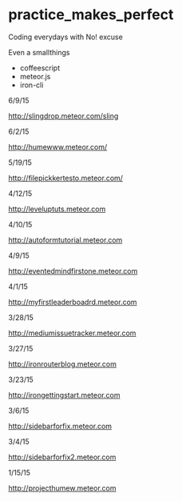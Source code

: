 practice_makes_perfect
======================

Coding everydays with No! excuse

Even a smallthings

- coffeescript
- meteor.js
- iron-cli




6/9/15

http://slingdrop.meteor.com/sling

6/2/15

http://humewww.meteor.com/

5/19/15

http://filepickkertesto.meteor.com/

4/12/15

http://leveluptuts.meteor.com

4/10/15

http://autoformtutorial.meteor.com

4/9/15

http://eventedmindfirstone.meteor.com

4/1/15

http://myfirstleaderboadrd.meteor.com

3/28/15

http://mediumissuetracker.meteor.com

3/27/15

http://ironrouterblog.meteor.com

3/23/15

http://irongettingstart.meteor.com

3/6/15

http://sidebarforfix.meteor.com

3/4/15

http://sidebarforfix2.meteor.com

1/15/15

http://projecthumew.meteor.com
